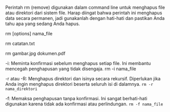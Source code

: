 Perintah rm (remove) digunakan dalam command line untuk menghapus file atau direktori dari sistem file. Harap diingat bahwa perintah ini menghapus data secara permanen, jadi gunakanlah dengan hati-hati dan pastikan Anda tahu apa yang sedang Anda hapus.


rm [options] nama_file



rm catatan.txt

rm gambar.jpg dokumen.pdf

-i: Meminta konfirmasi sebelum menghapus setiap file. Ini membantu mencegah penghapusan yang tidak disengaja.
rm -i nama_file

-r atau -R: Menghapus direktori dan isinya secara rekursif. Diperlukan jika Anda ingin menghapus direktori beserta seluruh isi di dalamnya.
`rm -r nama_direktori`


-f: Memaksa penghapusan tanpa konfirmasi. Ini sangat berhati-hati digunakan karena tidak ada konfirmasi atau perlindungan.
`rm -f nama_file`



